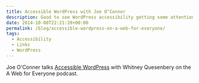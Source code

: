 ```yaml
---
title: Accessible WordPress with Joe O’Connor
description: Good to see WordPress accessibility getting some attention.
date: 2014-10-08T22:21:20+00:00
permalink: /blog/accessible-wordpress-on-a-web-for-everyone/
tags:
  - Accessibility
  - Links
  - WordPress
---
```


Joe O'Conner talks [Accessible WordPress](http://rosenfeldmedia.com/blogs/a-web-for-everyone/accessible-wordpress-with-joe-oconnor/) with Whitney Quesenbery on the A Web for Everyone podcast.